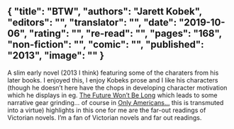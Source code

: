 {
 "title": "BTW",
 "authors": "Jarett Kobek",
 "editors": "",
 "translator": "",
 "date": "2019-10-06",
 "rating": "",
 "re-read": "",
 "pages": "168",
 "non-fiction": "",
 "comic": "",
 "published": "2013",
 "image": ""
}
---
A slim early novel (2013 I think) featuring some of the charaters from his later books. I enjoyed this, I enjoy Kobeks prose and I like his characters (though he doesn’t here have the chops in developing character motivation which he displays in eg. [The Future Won’t Be Long](/book-The-Future-Won't-Be-Long(2017)) which leads to some narrative gear grinding… of course in [Only Americans…](/book-Only-Americans-Burn-In-Hell(2019)) this is transmuted into a virtue) highlights in this one for me are the far-out readings of Victorian novels. I’m a fan of Victorian novels and far out readings.
